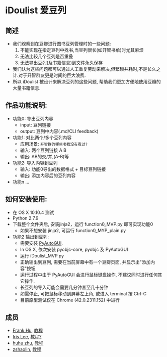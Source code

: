 # iDoulist 爱豆列
## 简述
- 我们观察到在豆瓣进行图书豆列管理时的一些问题:
  1. 不能实现在指定豆列中找书,当豆列很长(如开智书单)时尤其麻烦
  2. 无法比较几个豆列是否重叠
  3. 无法导出豆列(及书籍信息)到文件永久保存
- 我们认为这些问题都可以通过人工重复劳动来解决,但繁琐并耗时,不是长久之计.对于开智群友更是时间的巨大浪费.
- 所以 iDoulist 被设计来解决豆列的这些问题, 帮助我们更加方便地使用豆瓣的大量书籍信息.

## 作品功能说明:
- 功能0: 导出豆列内容
    - input: 豆列链接
    - output: 豆列中内容(.md/CLI feedback) 
- 功能1: 对比两个/多个豆列内容
    - 应用场景: `开智群的哪些书我没有看过?`
    - 输入: 两个豆列链接 A B
    - 输出: AB的交/并,(A-B)等
- 功能2: 导入内容到豆列
    - 输入: 功能0导出的数据格式 + 目标豆列链接
    - 输出: 添加内容后的豆列内容
- 功能n ...

## 如何安装使用: 
- 在 OS X 10.10.4 测试
- Python 2.7.9
- 下载整个文件夹后, 安装jinja2，运行 function0_MVP.py 即可实现功能0
  - 如果不想安装 jinja2, 可运行 function0_MYP_plain.py
- 功能2 输出到豆列: 
  - 需要安装 [PyAutoGUI](http://pyautogui.readthedocs.org/en/latest/install.html). 
  - In OS X, 依次安装 pyobjc-core, pyobjc 及 PyAutoGUI
  - 运行 iDoulist_MVP.py
  - 正确输出到豆列, 需要在当前屏幕中有一个豆瓣页面, 并显示出"添加内容"按钮
  - 运行过程中由于 PyAutoGUI 会进行鼠标键盘操作, 不建议同时进行任何其它操作.
  - 长豆列的导入可能会需要几分钟甚至几十分钟
  - 如需停止, 可把鼠标移动到屏幕左上角, 或进入 terminal 按 Ctrl-C
  - 目前原型测试仅在 Chrome (42.0.2311.152) 中进行

## 成员
- [Frank Hu](https://github.com/Frank-the-Obscure), [教程](https://www.gitbook.com/book/frank-the-obscure/pythoncamp0/details)
- [Iris Lee](https://github.com/nicetag), [教程?](?)
- [huhu zhu](https://github.com/huhu8), [教程](https://github.com/huhu8/pythoncamp0)
- [zshaolin](https://github.com/zshaolin), [教程](https://github.com/zshaolin/pythoncamp0)